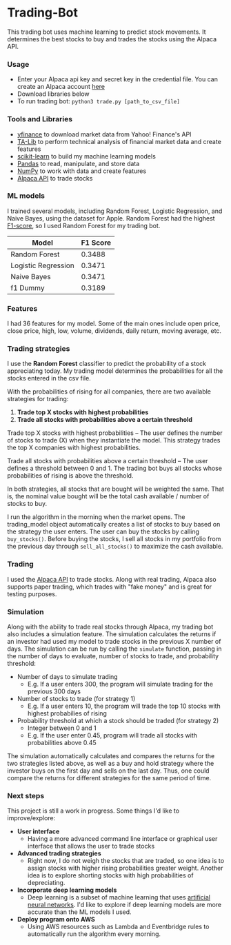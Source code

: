 # Trading-Bot

This trading bot uses machine learning to predict stock movements. It determines the best stocks to buy and trades the stocks using the Alpaca API.

### Usage

- Enter your Alpaca api key and secret key in the credential file. You can create an Alpaca account [here](https://alpaca.markets)
- Download libraries below
- To run trading bot: `python3 trade.py [path_to_csv_file]`

### Tools and Libraries

- [yfinance](https://pypi.org/project/yfinance/) to download market data from Yahoo! Finance's API
- [TA-Lib](https://mrjbq7.github.io/ta-lib/) to perform technical analysis of financial market data and create features
- [scikit-learn](https://scikit-learn.org/stable/) to build my machine learning models
- [Pandas](https://pandas.pydata.org) to read, manipulate, and store data
- [NumPy](https://numpy.org) to work with data and create features
- [Alpaca API](https://alpaca.markets) to trade stocks

### ML models

I trained several models, including Random Forest, Logistic Regression, and Naive Bayes, using the dataset for Apple. Random Forest had the highest [F1-score](https://deepai.org/machine-learning-glossary-and-terms/f-score), so I used Random Forest for my trading bot.

| Model      | F1 Score |
| ----------- | ----------- |
| Random Forest     | 0.3488      |
| Logistic Regression   | 0.3471  |
| Naive Bayes     | 0.3471       | 
| f1 Dummy   | 0.3189        |


### Features

I had 36 features for my model. Some of the main ones include open price, close price, high, low, volume, dividends, daily return, moving average, etc.

### Trading strategies

I use the **Random Forest** classifier to predict the probability of a stock appreciating today. My trading model determines the probabilities for all the stocks entered in the csv file.

With the probabilities of rising for all companies, there are two available strategies for trading:

1. **Trade top X stocks with highest probabilities**
2. **Trade all stocks with probabilities above a certain threshold**

 Trade top X stocks with highest probabilities – The user defines the number of stocks to trade (X) when they instantiate the model. This strategy trades the top X companies with highest probabilities.

Trade all stocks with probabilities above a certain threshold – The user defines a threshold between 0 and 1. The trading bot buys all stocks whose probabilities of rising is above the threshold.

In both strategies, all stocks that are bought will be weighted the same. That is, the nominal value bought will be the total cash available / number of stocks to buy.

I run the algorithm in the morning when the market opens. The trading_model object automatically creates a list of stocks to buy based on the strategy the user enters. The user can buy the stocks by calling `buy_stocks()`. Before buying the stocks, I sell all stocks in my portfolio from the previous day through `sell_all_stocks()` to maximize the cash available.

### Trading

I used the [Alpaca API](https://alpaca.markets) to trade stocks. Along with real trading, Alpaca also supports paper trading, which trades with "fake money" and is great for testing purposes.

### Simulation

Along with the ability to trade real stocks through Alpaca, my trading bot also includes a simulation feature. The simulation calculates the returns if an investor had used my model to trade stocks in the previous X number of days. The simulation can be run by calling the `simulate` function, passing in the number of days to evaluate, number of stocks to trade, and probability threshold:
- Number of days to simulate trading
    - E.g. If a user enters 300, the program will simulate trading for the previous 300 days 
- Number of stocks to trade (for strategy 1)
    - E.g. If a user enters 10, the program will trade the top 10 stocks with highest probabilies of rising
- Probability threshold at which a stock should be traded (for strategy 2)
    - Integer between 0 and 1
    - E.g. If the user enter 0.45, program will trade all stocks with probabilities above 0.45

The simulation automatically calculates and compares the returns for the two strategies listed above, as well as a buy and hold strategy where the investor buys on the first day and sells on the last day. Thus, one could compare the returns for different strategies for the same period of time.

### Next steps

This project is still a work in progress. Some things I'd like to improve/explore:
- **User interface**
    - Having a more advanced command line interface or graphical user interface that allows the user to trade stocks
- **Advanced trading strategies**
    - Right now, I do not weigh the stocks that are traded, so one idea is to assign stocks with higher rising probabilities greater weight. Another idea is to explore shorting stocks with high probabilities of depreciating.
- **Incorporate deep learning models**
    - Deep learning is a subset of machine learning that uses [artificial neural networks](https://en.wikipedia.org/wiki/Artificial_neural_network). I'd like to explore if deep learning models are more accurate than the ML models I used.
- **Deploy program onto AWS**
    - Using AWS resources such as Lambda and Eventbridge rules to automatically run the algorithm every morning.
